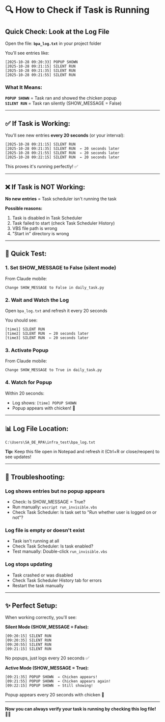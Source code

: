 # 🔍 How to Check if Task is Running

## Quick Check: Look at the Log File

Open the file: **`bpa_log.txt`** in your project folder

You'll see entries like:
```
[2025-10-28 09:20:33] POPUP SHOWN
[2025-10-28 09:21:15] SILENT RUN
[2025-10-28 09:21:35] SILENT RUN
[2025-10-28 09:21:55] SILENT RUN
```

### What It Means:

**`POPUP SHOWN`** = Task ran and showed the chicken popup  
**`SILENT RUN`** = Task ran silently (SHOW_MESSAGE = False)

---

## ✅ If Task is Working:

You'll see new entries **every 20 seconds** (or your interval):
```
[2025-10-28 09:21:15] SILENT RUN
[2025-10-28 09:21:35] SILENT RUN  ← 20 seconds later
[2025-10-28 09:21:55] SILENT RUN  ← 20 seconds later
[2025-10-28 09:22:15] SILENT RUN  ← 20 seconds later
```

This proves it's running perfectly! ✅

---

## ❌ If Task is NOT Working:

**No new entries** = Task scheduler isn't running the task

**Possible reasons:**
1. Task is disabled in Task Scheduler
2. Task failed to start (check Task Scheduler History)
3. VBS file path is wrong
4. "Start in" directory is wrong

---

## 🧪 Quick Test:

### 1. Set SHOW_MESSAGE to False (silent mode)
From Claude mobile:
```
Change SHOW_MESSAGE to False in daily_task.py
```

### 2. Wait and Watch the Log
Open `bpa_log.txt` and refresh it every 20 seconds

You should see:
```
[time1] SILENT RUN
[time2] SILENT RUN  ← 20 seconds later
[time3] SILENT RUN  ← 20 seconds later
```

### 3. Activate Popup
From Claude mobile:
```
Change SHOW_MESSAGE to True in daily_task.py
```

### 4. Watch for Popup
Within 20 seconds:
- Log shows: `[time] POPUP SHOWN`
- Popup appears with chicken! 🐔

---

## 📊 Log File Location:

```
C:\Users\SA_DE_RPA\infra_test\bpa_log.txt
```

**Tip:** Keep this file open in Notepad and refresh it (Ctrl+R or close/reopen) to see updates!

---

## 🔧 Troubleshooting:

### Log shows entries but no popup appears
- Check: Is SHOW_MESSAGE = True?
- Run manually: `wscript run_invisible.vbs`
- Check Task Scheduler: Is task set to "Run whether user is logged on or not"?

### Log file is empty or doesn't exist
- Task isn't running at all
- Check Task Scheduler: Is task enabled?
- Test manually: Double-click `run_invisible.vbs`

### Log stops updating
- Task crashed or was disabled
- Check Task Scheduler History tab for errors
- Restart the task manually

---

## ✨ Perfect Setup:

When working correctly, you'll see:

**Silent Mode (SHOW_MESSAGE = False):**
```
[09:20:15] SILENT RUN
[09:20:35] SILENT RUN
[09:20:55] SILENT RUN
[09:21:15] SILENT RUN
```
No popups, just logs every 20 seconds ✅

**Active Mode (SHOW_MESSAGE = True):**
```
[09:21:35] POPUP SHOWN  ← Chicken appears!
[09:21:55] POPUP SHOWN  ← Chicken appears again!
[09:22:15] POPUP SHOWN  ← Still showing!
```
Popup appears every 20 seconds with chicken 🐔

---

**Now you can always verify your task is running by checking this log file!** 📝✅

